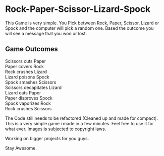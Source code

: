 # Rock-Paper-Scissor-Lizard-Spock

This Game is very simple. You Pick between Rock, Paper, Scissor, Lizard or Spock and the computer will pick a random one. Based the outcome you will see a message that you won or lost.<br>

Game Outcomes
-------------
Scissors cuts Paper<br>
Paper covers Rock<br>
Rock crushes Lizard<br>
Lizard poisons Spock<br>
Spock smashes Scissors<br>
Scissors decapitates Lizard<br>
Lizard eats Paper<br>
Paper disproves Spock<br>
Spock vaporizes Rock<br>
Rock crushes Scissors<br>

The Code still needs to be refactored (Cleaned up and made for compact). This is a very simple game i made in a few minutes. Feel free to use it for what ever. Images is subjected to copyright laws.<br>

Working on bigger projects for you guys.<br>

Stay Awesome.
